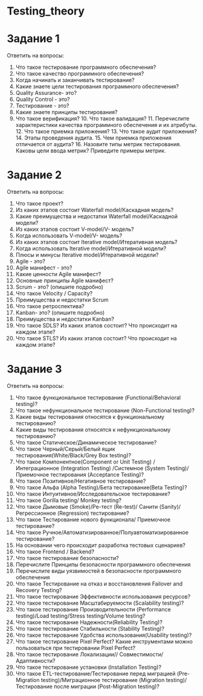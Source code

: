 # Testing_theory
# Задание 1
Ответить на вопросы:  
  1. Что такое тестирование программного обеспечения?
  2. Что такое качество программного обеспечения?
  3. Когда начинать и заканчивать тестирование?
  4. Какие знаете цели тестирования программного обеспечения?
  5. Quality Assurance- это?
  6. Quality Control - это?
  7. Тестирование - это?
  8. Какие знаете принципы тестирования?
  9. Что такое верификация?
	10. Что такое валидация?
	11. Перечислите характеристики качества программного обеспечения и их атрибуты.
	12. Что такое приемка приложения?
	13. Что такое аудит приложения?
	14. Этапы проведения аудита.
	15. Чем приемка приложения отличается от аудита?
	16. Назовите типы метрик тестирования. Каковы цели ввода метрик? Приведите примеры метрик.

# Задание 2
Ответить на вопросы:
1. Что такое проект?
2. Из каких этапов состоит Waterfall model/Каскадная модель?
3. Какие преимущества и недостатки Waterfall model/Каскадной модели?
4. Из каких этапов состоит V-model/V- модель?
5. Когда использовать V-model/V- модель?
6. Из каких этапов состоит Iterative model/Итеративная модель?
7. Когда использовать Iterative model/Итеративной модели?
8. Плюсы и минусы Iterative model/Итеративной модели?
9. Agile - это?
10. Agile манифест - это?
11. Какие ценности Agile манифест?
12. Основные принципы Agile манифест?
13. Scrum - это? (опишите подробно)
14. Что такое Velocity / Capacity?
15. Преимущества и недостатки Scrum
16. Что такое ретроспектива?
17. Kanban- это? (опишите подробно)
18. Преимущества и недостатки Kanban?
19. Что такое SDLS? Из каких этапов состоит? Что происходит на каждом этапе?
20. Что такое STLS? Из каких этапов состоит? Что происходит на каждом этапе?

# Задание 3
Ответить на вопросы:
1. Что такое функциональное тестирование (Functional/Behavioral testing)?
2. Что такое нефункциональное тестирование (Non-Functional testing)?
3. Какие виды тестирования относятся к функциональному тестированию?
4. Какие виды тестирования относятся к нефункциональному тестированию?
5. Что такое Статическое/Динамическое тестирование?
6. Что такое Черный/Серый/Белый ящик тестирования(White/Black/Grey Box testing)?
7. Что такое Компонентное(Component or Unit Testing) /Интеграционное (Integration Testing)
/Системное (System Testing)/Приемочное тестирования (Acceptance Testing)?
8. Что такое Позитивное/Негативное тестирование?
9. Что такое Альфа (Alpha Testing)/Бета тестирование(Beta Testing)?
10. Что такое Интуитивное/Исследовательское тестирование?
11. Что такое Gorilla testing/ Monkey testing?
12. Что такое Дымовые (Smoke)/Ре-тест (Re-test)/ Санити (Sanity)/Регрессионное (Regression) тестирование?
13. Что такое Тестирование нового функционала/ Приемочное тестирование?
14. Что такое Ручное/Автоматизированное/Полуавтоматизированное тестирование?
15. На основании чего происходит разработка тестовых сценариев?
16. Что такое Frontend / Backend?
17. Что такое тестирование безопасности?
18. Перечислите Принципы безопасности программного обеспечения
19. Перечислите виды уязвимостей в безопасности программного обеспечения
20. Что такое Тестирование на отказ и восстановления Failover and Recovery Testing?
21. Что такое тестирование Эффективности использования ресурсов?
22. Что такое тестирование Масштабируемости (Scalability testing)?
23. Что такое тестирование Производительности (Performance testing)/Load testing/Stress testing/Volume testing?
24. Что такое тестирование Надежности(Reliability Testing)?
25. Что такое тестирование Стабильности (Stability Testing)?
26. Что такое тестирование Удобства использования(Usability testing)?
27. Что такое тестирование Pixel Perfect? Какие инструментами можно пользоваться при тестировании Pixel Perfect?
28.  Что такое тестирование Локализации// Совместимости/ Адаптивности?
29.  Что такое тестирование установки (Installation Testing)?
30.  Что такое ETL-тестирование/Тестирование перед миграцией (Pre-Migration testing)/Миграционное тестирование (Migration testing)/Тестирование после миграции (Post-Migration testing)?

